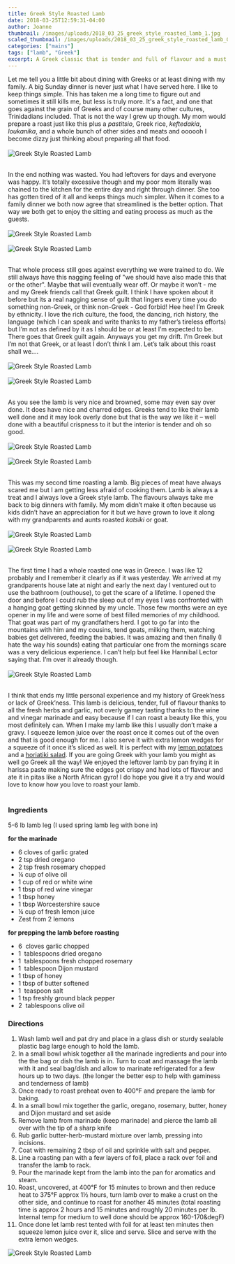 ```yaml
---
title: Greek Style Roasted Lamb
date: 2018-03-25T12:59:31-04:00
author: Joanne
thumbnail: /images/uploads/2018_03_25_greek_style_roasted_lamb_1.jpg
scaled_thumbnail: /images/uploads/2018_03_25_greek_style_roasted_lamb_0.jpg
categories: ["mains"]
tags: ["lamb", "Greek"]
excerpt: A Greek classic that is tender and full of flavour and a must for big family dinners 
---
```


Let me tell you a little bit about dining with Greeks or at least dining with my family. A big Sunday dinner is never just what I have served here.  I like to keep things simple. This has taken me a long time to figure out and sometimes it still kills me, but less is truly more. It's a fact, and one that goes against the grain of Greeks and of course many other cultures, Trinidadians included. That is not the way I grew up though. My mom would prepare a roast just like this plus a _pastitsio_, Greek rice, _keftedakia_, _loukanika_, and a whole bunch of other sides and meats and oooooh I become dizzy just thinking about preparing all that food.
</br>
</br>
![Greek Style Roasted Lamb](/images/uploads/2018_03_25_greek_style_roasted_lamb_2.jpg)
</br>
</br>

In the end nothing was wasted. You had leftovers for days and everyone was happy. It’s totally excessive though and my poor mom literally was chained to the kitchen for the entire day and right through dinner. She too has gotten tired of it all and keeps things much simpler. When it comes to a family dinner we both now agree that streamlined is the better option. That way we both get to enjoy the sitting and eating process as much as the guests.
</br>
</br>
![Greek Style Roasted Lamb](/images/uploads/2018_03_25_greek_style_roasted_lamb_3.jpg)
</br>
</br>
![Greek Style Roasted Lamb](/images/uploads/2018_03_25_greek_style_roasted_lamb_4.jpg)
</br>
</br>

That whole process still goes against everything we were trained to do. We still always have this nagging feeling of "we should have also made this that or the other". Maybe that will eventually wear off. Or maybe it won’t - me and my Greek friends call that Greek guilt. I think I have spoken about it before but its a real nagging sense of guilt that lingers every time you do something non-Greek, or think non-Greek - God forbid! Hee hee! I’m Greek by ethnicity. I love the rich culture, the food, the dancing, rich history, the language (which I can speak and write thanks to my father’s tireless efforts) but I’m not as defined by it as I should be or at least I’m expected to be. There goes that Greek guilt again. Anyways you get my drift. I’m Greek but I’m not that Greek, or at least I don’t think I am.  Let’s talk about this roast shall we....
</br>
</br>
![Greek Style Roasted Lamb](/images/uploads/2018_03_25_greek_style_roasted_lamb_5.jpg)
</br>
</br>
![Greek Style Roasted Lamb](/images/uploads/2018_03_25_greek_style_roasted_lamb_6.jpg)
</br>
</br>

As you see the lamb is very nice and browned, some may even say over done. It does have nice and charred edges. Greeks tend to like their lamb well done and it may look overly done but that is the way we like it – well done with a beautiful crispness to it but the interior is tender and oh so good.
</br>
</br>
![Greek Style Roasted Lamb](/images/uploads/2018_03_25_greek_style_roasted_lamb_7.jpg)
</br>
</br>
![Greek Style Roasted Lamb](/images/uploads/2018_03_25_greek_style_roasted_lamb_8.jpg)
</br>
</br>

This was my second time roasting a lamb. Big pieces of meat have always scared me but I am getting less afraid of cooking them. Lamb is always a treat and I always love a Greek style lamb. The flavours always take me back to big dinners with family. My mom didn’t make it often because us kids didn’t have an appreciation for it but we have grown to love it along with my grandparents and aunts roasted _katsiki_ or goat.
</br>
</br>
![Greek Style Roasted Lamb](/images/uploads/2018_03_25_greek_style_roasted_lamb_9.jpg)
</br>
</br>
![Greek Style Roasted Lamb](/images/uploads/2018_03_25_greek_style_roasted_lamb_10.jpg)
</br>
</br>

The first time I had a whole roasted one was in Greece. I was like 12 probably and I remember it clearly as if it was yesterday. We arrived at my grandparents house late at night and early the next day I ventured out to use the bathroom (outhouse), to get the scare of a lifetime.  I opened the door and before I could rub the sleep out of my eyes I was confronted with a hanging goat getting skinned by my uncle. Those few months were an eye opener in my life and were some of best filled memories of my childhood. That goat was part of my grandfathers herd. I got to go far into the mountains with him and my cousins, tend goats, milking them, watching babies get delivered, feeding the babies. It was amazing and then finally (I hate the way his sounds) eating that particular one from the mornings scare was a very delicious experience. I can’t help but feel like Hannibal Lector saying that.  I’m over it already though.
</br>
</br>
![Greek Style Roasted Lamb](/images/uploads/2018_03_25_greek_style_roasted_lamb_11.jpg)
</br>
</br>

I think that ends my little personal experience and my history of Greek’ness or lack of Greek’ness. This lamb is delicious, tender, full of flavour thanks to all the fresh herbs and garlic, not overly gamey tasting thanks to the wine and vinegar marinade and easy because if I can roast a beauty like this, you most definitely can.  When I make my lamb like this I usually don’t make a gravy. I squeeze lemon juice over the roast once it comes out of the oven and that is good enough for me. I also serve it with extra lemon wedges for a squeeze of it once it’s sliced as well. It is perfect with my [lemon potatoes](https://www.oliveandmango.com/greek-roasted-lemon-potatoes-lemonates-patates/) and a [horiatiki salad](https://www.oliveandmango.com/horiatiki-salad-greek-village-salad/). If you are going Greek with your lamb you might as well go Greek all the way!  We enjoyed the leftover lamb by pan frying it in harissa paste making sure the edges got crispy and had lots of flavour and ate it in pitas like a North African gyro! I do hope you give it a try and would love to know how you love to roast your lamb.  
</br>

### Ingredients
5-6 lb lamb leg  (I used spring lamb leg with bone in)

__for the marinade__

* <span itemprop="ingredients">6 cloves of garlic grated </span>
* <span itemprop="ingredients">2 tsp dried oregano </span>
* <span itemprop="ingredients">2 tsp fresh rosemary chopped </span>
* <span itemprop="ingredients">&frac14; cup of olive oil </span>
* <span itemprop="ingredients">1 cup of red or white wine </span>
* <span itemprop="ingredients">1 tbsp of red wine vinegar </span>
* <span itemprop="ingredients">1 tbsp honey </span>
* <span itemprop="ingredients">1 tbsp Worcestershire sauce </span>
* <span itemprop="ingredients">&frac14; cup of fresh lemon juice </span>
* <span itemprop="ingredients">Zest from 2 lemons </span>

__for prepping the lamb before roasting__

* <span itemprop="ingredients">6  cloves garlic chopped </span>
* <span itemprop="ingredients">1  tablespoons dried oregano</span>
* <span itemprop="ingredients">1  tablespoons fresh chopped rosemary</span>
* <span itemprop="ingredients">1  tablespoon Dijon mustard</span>
* <span itemprop="ingredients">1 tbsp of honey </span>
* <span itemprop="ingredients">1 tbsp of butter softened </span>
* <span itemprop="ingredients">1  teaspoon salt</span>
* <span itemprop="ingredients">1 tsp freshly ground black pepper </span>
* <span itemprop="ingredients">2  tablespoons olive oil</span>

### Directions

1. Wash lamb well and pat dry and place in a glass dish or sturdy sealable plastic bag large enough to hold the lamb.
1. In a small bowl whisk together all the marinade ingredients and  pour into the the bag or dish the lamb is in.  Turn to coat and massage the lamb with it and seal bag/dish and allow to marinate refrigerated for a few hours up to two days. (the longer the better esp to help with gaminess and tenderness of lamb)
1. Once ready to roast preheat oven to 400&deg;F and prepare the lamb for baking. 
1. In a small bowl mix together the garlic, oregano, rosemary, butter, honey and Dijon mustard and set aside 
1. Remove lamb from marinade (keep marinade) and pierce the lamb all over with the tip of a sharp knife
1. Rub garlic butter-herb-mustard mixture over lamb, pressing into incisions.
1. Coat with remaining 2 tbsp of oil and sprinkle with salt and pepper.
1. Line a roasting pan with a few layers of foil, place a rack over foil and transfer the lamb to rack. 
1. Pour the marinade kept from the lamb into the pan for aromatics and steam.
1. Roast, uncovered, at 400&deg;F for 15 minutes to brown and then reduce heat to 375&deg;F approx 1½ hours, turn lamb over to make a crust on the other side, and continue to roast for another 45 minutes (total roasting time is approx 2 hours and 15 minutes and roughly 20 minutes per lb. Internal temp for medium to well done should be approx 160-170&degF)
1. Once done let lamb rest tented with foil for at least ten minutes then squeeze lemon juice over it, slice and serve. Slice and serve with the extra lemon wedges.


![Greek Style Roasted Lamb](/images/uploads/2018_03_25_greek_style_roasted_lamb_12.jpg)
